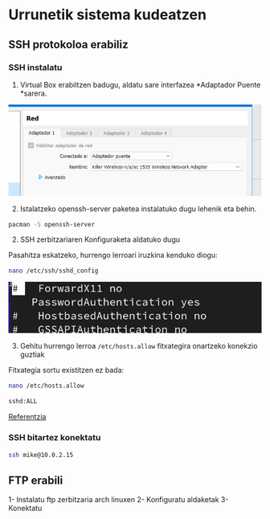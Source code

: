 # Urrunetik sistema kudeatzen

## SSH protokoloa erabiliz

### SSH instalatu

1. Virtual Box erabiltzen badugu, aldatu sare interfazea *Adaptador Puente *sarera.

![alt text](image-5.png)

2. Istalatzeko openssh-server paketea instalatuko dugu lehenik eta behin.

```bash
pacman -S openssh-server
```

2. SSH zerbitzariaren Konfiguraketa aldatuko dugu

Pasahitza eskatzeko, hurrengo lerroari iruzkina kenduko diogu:
```bash
nano /etc/ssh/sshd_config
```

![alt text](image-6.png)

3. Gehitu hurrengo lerroa `/etc/hosts.allow` fitxategira onartzeko konekzio guztiak
   
Fitxategia sortu existitzen ez bada:

```bash
nano /etc/hosts.allow
```

```bash
sshd:ALL
```

[Referentzia](https://wiki.archlinux.org/title/OpenSSH)
### SSH bitartez konektatu


```bash
ssh mike@10.0.2.15
```

## FTP erabili

1- Instalatu ftp zerbitzaria arch linuxen
2- Konfiguratu aldaketak
3- Konektatu
